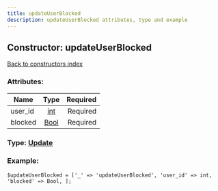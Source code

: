 ```yaml
---
title: updateUserBlocked
description: updateUserBlocked attributes, type and example
---
```

## Constructor: updateUserBlocked  
[Back to constructors index](index.md)



### Attributes:

| Name     |    Type       | Required |
|----------|:-------------:|---------:|
|user\_id|[int](../types/int.md) | Required|
|blocked|[Bool](../types/Bool.md) | Required|



### Type: [Update](../types/Update.md)


### Example:

```
$updateUserBlocked = ['_' => 'updateUserBlocked', 'user_id' => int, 'blocked' => Bool, ];
```  

